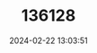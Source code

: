 ---
title: "136128"
category: "Ambystoma bishopi"
draft: false
date: 2024-02-22 13:03:51
languages:
  English: ["Reticulated Flatwoods Salamander"]
---